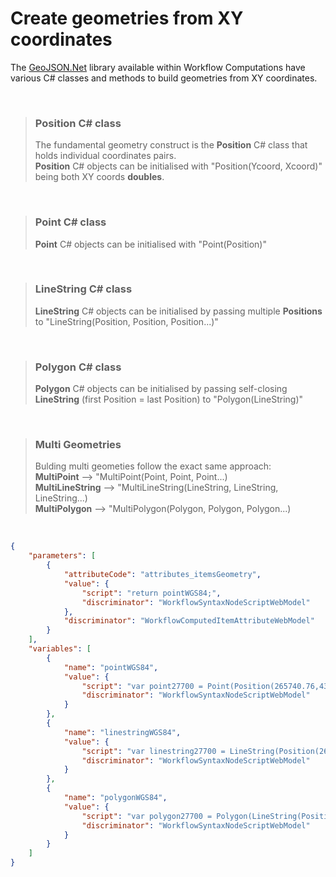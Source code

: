 # Create geometries from XY coordinates

The [GeoJSON.Net](https://github.com/GeoJSON-Net/GeoJSON.Net) library available within Workflow Computations have various C# classes and methods to build geometries from XY coordinates.

<br/>

>### Position C# class
>The fundamental geometry construct is the **Position** C# class that holds individual coordinates pairs.\
>**Position** C# objects can be initialised with "Position(Ycoord, Xcoord)" being both XY coords **doubles**.

<br/>

>### Point C# class
>**Point** C# objects can be initialised with "Point(Position)"

<br/>

>### LineString C# class
>**LineString** C# objects can be initialised by passing multiple **Positions** to "LineString(Position, Position, Position...)"

<br/>

>### Polygon C# class
>**Polygon** C# objects can be initialised by passing self-closing **LineString** (first Position = last Position) to "Polygon(LineString)"

<br/>

>### Multi Geometries
>Bulding multi geometies follow the exact same approach:\
>**MultiPoint** --> "MultiPoint(Point, Point, Point...)\
>**MultiLineString** --> "MultiLineString(LineString, LineString, LineString...)\
>**MultiPolygon** --> "MultiPolygon(Polygon, Polygon, Polygon...)

<br/>

```json
{
    "parameters": [
        {
            "attributeCode": "attributes_itemsGeometry",
            "value": {
                "script": "return pointWGS84;",
                "discriminator": "WorkflowSyntaxNodeScriptWebModel"
            },
            "discriminator": "WorkflowComputedItemAttributeWebModel"
        }
    ],
    "variables": [
        {
            "name": "pointWGS84",
            "value": {
                "script": "var point27700 = Point(Position(265740.76,431909.63)); var pointWGS84 = GeometryMath.ProjectToAlloyCrs(point27700,\"+proj=tmerc +lat_0=49 +lon_0=-2 +k=0.9996012717 +x_0=400000 +y_0=-100000 +ellps=airy +towgs84=446.448,-125.157,542.06,0.15,0.247,0.842,-20.489 +units=m +no_defs\"); return pointWGS84;",
                "discriminator": "WorkflowSyntaxNodeScriptWebModel"
            }
        },
        {
            "name": "linestringWGS84",
            "value": {
                "script": "var linestring27700 = LineString(Position(265740.76,431909.63), Position(265820.65,431816.45)); var linestringWGS84 = GeometryMath.ProjectToAlloyCrs(linestring27700,\"+proj=tmerc +lat_0=49 +lon_0=-2 +k=0.9996012717 +x_0=400000 +y_0=-100000 +ellps=airy +towgs84=446.448,-125.157,542.06,0.15,0.247,0.842,-20.489 +units=m +no_defs\"); return linestringWGS84;",
                "discriminator": "WorkflowSyntaxNodeScriptWebModel"
            }
        },
        {
            "name": "polygonWGS84",
            "value": {
                "script": "var polygon27700 = Polygon(LineString(Position(265740.76,431909.63), Position(265820.65,431816.45), Position(265932.62,431966.75), Position(265740.76,431909.63))); var polygonWGS84 = GeometryMath.ProjectToAlloyCrs(polygon27700,\"+proj=tmerc +lat_0=49 +lon_0=-2 +k=0.9996012717 +x_0=400000 +y_0=-100000 +ellps=airy +towgs84=446.448,-125.157,542.06,0.15,0.247,0.842,-20.489 +units=m +no_defs\"); return polygonWGS84;",
                "discriminator": "WorkflowSyntaxNodeScriptWebModel"
            }
        }
    ]
}
```
